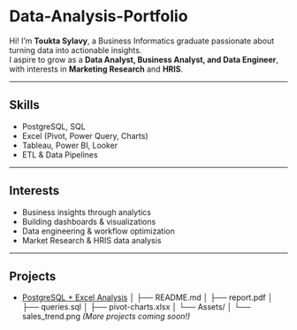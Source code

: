 # Data-Analysis-Portfolio
Hi! I’m **Toukta Sylavy**, a Business Informatics graduate passionate about turning data into actionable insights.  
I aspire to grow as a **Data Analyst, Business Analyst, and Data Engineer**, with interests in **Marketing Research** and **HRIS**.

---

## Skills
- PostgreSQL, SQL  
- Excel (Pivot, Power Query, Charts)  
- Tableau, Power BI, Looker  
- ETL & Data Pipelines  

---

## Interests  
- Business insights through analytics  
- Building dashboards & visualizations  
- Data engineering & workflow optimization
- Market Research & HRIS data analysis  

---

## Projects
- [PostgreSQL + Excel Analysis](./Project-Postgres-Excel)
│   ├── README.md
│   ├── report.pdf
│   ├── queries.sql
│   ├── pivot-charts.xlsx
│   └── Assets/
│       └── sales_trend.png
*(More projects coming soon!)*
